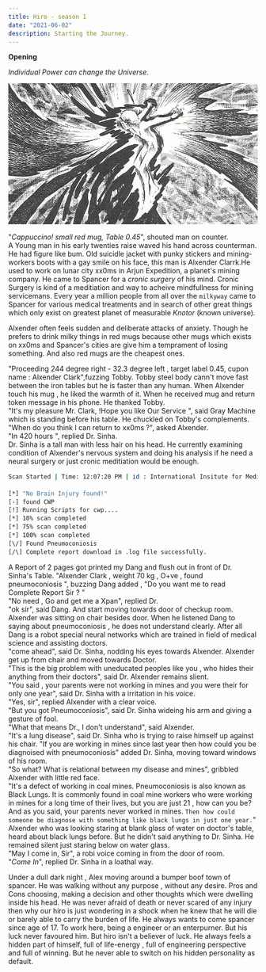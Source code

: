 ```yaml
---
title: Hiro - season 1
date: "2021-06-02"
description: Starting the Journey.
---
```


**Opening**

*Individual Power can change the Universe.*

<p align="center">
<img src="../../../content/assets/ind.jpg"  />
</p>

"*Cappuccino! small red mug, Table 0.45*", shouted man on counter.
<br />
A Young man in his early twenties raise waved his hand across counterman. He had figure like bum. Old suicidle jacket with punky stickers and mining-workers boots with a gay smile on his face, this man is Alxender Clarrk.He used to work on lunar city xx0ms in Arjun Expedition, a planet's mining company. He came to Spancer for a *cronic surgery* of his mind. Cronic Surgery is kind of a  meditiation and way to acheive mindfullness for mining servicemans. Every year a million people from all over the `milkyway` came to Spancer for various medical treatments and in search of other great things which only exist on greatest planet of measurable *Knotor* (known universe).

Alxender often feels sudden and deliberate attacks of anxiety. Though he prefers to drink milky things in red mugs because other mugs which exists on xx0ms and Spancer's cities are give him a temprament of losing something. And also red mugs are the cheapest ones.

"Proceeding 244 degree right - 32.3 degree left , target label 0.45, cupon name :   Alxender Clark",fuzzing Tobby.
Tobby steel body cann't move fast between the iron tables but he is faster than any human. When Alxender touch his mug , he liked the warmth of it. When he received mug and return token message in his phone. He thanked Tobby. 
<br />
"It's my pleasure Mr. Clark, !Hope you like Our Service ", said Gray Machine which is standing before his table.
He chuckled on Tobby's complements.
<br />
"When do you think I can return to xx0ms ?", asked Alxender.
<br />
"In 420 hours ", replied Dr. Sinha.
<br />
Dr. Sinha is a tall man with less hair on his head. He currently examining condition of Alxender's nervous system and doing his analysis if he need a neural surgery or just cronic meditiation would be enough.

```bash
Scan Started | Time: 12:07:20 PM | id : International Insitute for Medical Innovation, Spancer

[*] "No Brain Injury found!"
[-] found CWP
[!] Running Scripts for cwp.... 
[*] 10% scan completed
[*] 75% scan completed
[*] 100% scan completed
[\/] Found Pneumoconiosis
[/\] Complete report download in .log file successfully.

```
A Report of 2 pages got printed my Dang and flush out in front of Dr. Sinha's Table. 
"Alxender Clark , weight 70 kg , O+ve , found pneumoconiosis ", buzzing Dang added , "Do you want me to read Complete Report Sir ? "
<br />
"No need , Go and get me a Xpan", replied Dr.
<br />
"ok sir", said Dang. And start moving towards door of checkup room. 
<br />
Alxender was sitting on chair besides door. When he listened Dang to saying about pneumoconiosis , he does not understand clearly. After all Dang is a robot special neural networks which are trained in field of medical science and assisting doctors. 
<br />
"come ahead", said Dr. Sinha, nodding his eyes towards Alxender.
Alxender get up from chair and moved towards Doctor. 
<br />
"This is the big problem with uneducated peoples like you , who hides their anything from their doctors", said Dr.
Alxender remains slient.
<br />
"You said , your parents were not working in mines and you were their for only one year", said Dr. Sinha with a irritation in his voice.
<br />
"Yes, sir", replied Alxender with a clear voice.
<br />
"But you got Pneumoconiosis", said Dr. Sinha wideing his arm and giving a gesture of fool.
<br />
"What that means Dr., I don't understand", said Alxender.
<br />
"It's a lung disease", said Dr. Sinha who is trying to raise himself up against his chair. "If you are working in mines since last year then how could you be diagnoised with pneumoconiosis" added Dr. Sinha, moving toward windows of his room.
<br />
"So what? What is relational between my disease and mines", gribbled Alxender with little red face.
<br />
"It's a defect of working in coal mines. Pneumoconiosis is also known as Black Lungs. It is commonly found in coal mine workers who were working in mines for a long time of their lives, but you are just 21 , how can you be? And as you said, your parents never worked in mines. `Then how could someone be diagnose with something like black lungs in just one year.`"
<br />
Alxender who was looking staring at blank glass of water on doctor's table, heard about black lungs before. But he didn't said anything to Dr. Sinha. He remained silent just staring below on water glass. 
<br />
"May I come in, Sir", a robi voice coming in from the door of room.
<br />
"*Come In*", replied Dr. Sinha in a loathal way.

<!----------------------------------------------------------------------------------------------------------------!>

Under a dull dark night , Alex moving around a bumper boof town of spancer.
He was walking without any purpose , without any desire.

Pros and Cons choosing, making a decision and other thoughts which were dwelling inside his head.
He was never afraid of death or never scared of any injury then why our hiro is just wondering in a shock when he knew that he will die or barely able to carry the burden of life. He always wants to come spancer since age of 17. To work here, being a engineer or an enterpurner. But his luck never favoured him. But hiro isn't a believer of luck. He always feels a hidden part of himself, full of life-energy , full of engineering perspective and full of winning. But he never able to switch on his hidden personality as default.

<!----------------------------------------------------------------------------------------------------------------!>




